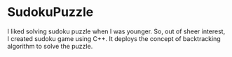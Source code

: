 # SudokuPuzzle
I liked solving sudoku puzzle when I was younger. So, out of sheer interest, I created sudoku game using C++. It deploys the concept of backtracking algorithm to solve the puzzle.
